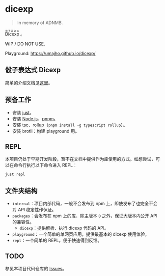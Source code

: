 # dicexp

> In memory of ADNMB.

<ruby>Dicexp<rt>骰子表达式</rt><ruby>&#160;。

WIP / DO NOT USE.

Playground: https://umajho.github.io/dicexp/

## 骰子表达式 Dicexp

简单的介绍文档见[这里](./docs/Dicexp.md)。

## 预备工作

- 安装 [just](https://just.systems)。
- 安装 [Node.js](https://nodejs.org)、[pnpm](https://pnpm.io)。
- 安装 tsc、rollup（`pnpm install -g typescript rollup`）。
- 安装 brotli：构建 playground 用。

## REPL

本项目仍处于早期开发阶段，暂不在文档中提供作为库使用的方式。如想尝试，可以在命令行执行以下命令进入
REPL：

```shell
just repl
```

## 文件夹结构

- `internal`：项目内部代码，一般不会发布到 npm 上，即使发布了也完全不会对 API
  稳定性作保证。
- `packages`：会发布在 npm 上的库，除主版本 `0` 之外，保证大版本内公开 API
  的兼容性。
  - `dicexp`：提供解析、执行 dicexp 代码的 API。
- `playground`：一个简单的单网页应用，提供最基本的 dicexp 使用体验。
- `repl`：一个简单的 REPL，便于快速得到反馈。

## TODO

参见本项目代码仓库的 [Issues](https://github.com/umajho/dicexp/issues)。
